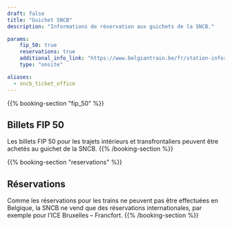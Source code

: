 ```yaml
---
draft: false
title: "Guichet SNCB"
description: "Informations de réservation aux guichets de la SNCB."

params:
    fip_50: true
    reservations: true
    additional_info_link: "https://www.belgiantrain.be/fr/station-information/nmbs-stations/ticket-offices"
    type: "onsite"

aliases:
  - sncb_ticket_office
---
```


{{% booking-section "fip_50" %}}
## Billets FIP 50

Les billets FIP 50 pour les trajets intérieurs et transfrontaliers peuvent être achetés au guichet de la SNCB.
{{% /booking-section %}}

{{% booking-section "reservations" %}}
## Réservations

Comme les réservations pour les trains ne peuvent pas être effectuées en Belgique, la SNCB ne vend que des réservations internationales, par exemple pour l’ICE Bruxelles – Francfort.
{{% /booking-section %}}
